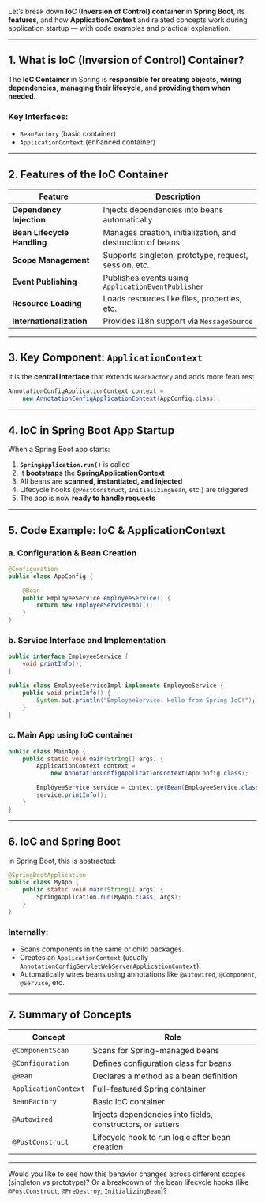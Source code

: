 Let’s break down **IoC (Inversion of Control) container** in **Spring Boot**, its **features**, and how **ApplicationContext** and related concepts work during application startup — with code examples and practical explanation.

---

## **1. What is IoC (Inversion of Control) Container?**

The **IoC Container** in Spring is **responsible for creating objects**, **wiring dependencies**, **managing their lifecycle**, and **providing them when needed**.

### Key Interfaces:
- `BeanFactory` (basic container)
- `ApplicationContext` (enhanced container)

---

## **2. Features of the IoC Container**

| Feature                     | Description                                                      |
|----------------------------|------------------------------------------------------------------|
| **Dependency Injection**   | Injects dependencies into beans automatically                   |
| **Bean Lifecycle Handling**| Manages creation, initialization, and destruction of beans      |
| **Scope Management**       | Supports singleton, prototype, request, session, etc.           |
| **Event Publishing**       | Publishes events using `ApplicationEventPublisher`              |
| **Resource Loading**       | Loads resources like files, properties, etc.                    |
| **Internationalization**   | Provides i18n support via `MessageSource`                       |

---

## **3. Key Component: `ApplicationContext`**

It is the **central interface** that extends `BeanFactory` and adds more features:

```java
AnnotationConfigApplicationContext context =
    new AnnotationConfigApplicationContext(AppConfig.class);
```

---

## **4. IoC in Spring Boot App Startup**

When a Spring Boot app starts:

1. **`SpringApplication.run()`** is called
2. It **bootstraps** the **SpringApplicationContext**
3. All beans are **scanned, instantiated, and injected**
4. Lifecycle hooks (`@PostConstruct`, `InitializingBean`, etc.) are triggered
5. The app is now **ready to handle requests**

---

## **5. Code Example: IoC & ApplicationContext**

### a. Configuration & Bean Creation

```java
@Configuration
public class AppConfig {

    @Bean
    public EmployeeService employeeService() {
        return new EmployeeServiceImpl();
    }
}
```

### b. Service Interface and Implementation

```java
public interface EmployeeService {
    void printInfo();
}

public class EmployeeServiceImpl implements EmployeeService {
    public void printInfo() {
        System.out.println("EmployeeService: Hello from Spring IoC!");
    }
}
```

### c. Main App using IoC container

```java
public class MainApp {
    public static void main(String[] args) {
        ApplicationContext context =
            new AnnotationConfigApplicationContext(AppConfig.class);

        EmployeeService service = context.getBean(EmployeeService.class);
        service.printInfo();
    }
}
```

---

## **6. IoC and Spring Boot**

In Spring Boot, this is abstracted:

```java
@SpringBootApplication
public class MyApp {
    public static void main(String[] args) {
        SpringApplication.run(MyApp.class, args);
    }
}
```

### Internally:

- Scans components in the same or child packages.
- Creates an `ApplicationContext` (usually `AnnotationConfigServletWebServerApplicationContext`).
- Automatically wires beans using annotations like `@Autowired`, `@Component`, `@Service`, etc.

---

## **7. Summary of Concepts**

| Concept               | Role                                                                 |
|------------------------|----------------------------------------------------------------------|
| `@ComponentScan`      | Scans for Spring-managed beans                                        |
| `@Configuration`      | Defines configuration class for beans                                 |
| `@Bean`               | Declares a method as a bean definition                                |
| `ApplicationContext`  | Full-featured Spring container                                        |
| `BeanFactory`         | Basic IoC container                                                   |
| `@Autowired`          | Injects dependencies into fields, constructors, or setters            |
| `@PostConstruct`      | Lifecycle hook to run logic after bean creation                       |

---

Would you like to see how this behavior changes across different scopes (singleton vs prototype)? Or a breakdown of the bean lifecycle hooks (like `@PostConstruct`, `@PreDestroy`, `InitializingBean`)?